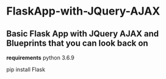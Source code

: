 # FlaskApp-with-JQuery-AJAX

## Basic Flask App with JQuery AJAX and Blueprints that you can look back on

**requirements**
python 3.6.9

pip install Flask
